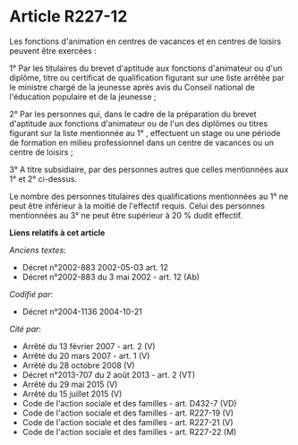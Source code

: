 # Article R227-12

Les fonctions d'animation en centres de vacances et en centres de loisirs peuvent être exercées :

1° Par les titulaires du brevet d'aptitude aux fonctions d'animateur ou d'un diplôme, titre ou certificat de qualification
figurant sur une liste arrêtée par le ministre chargé de la jeunesse après avis du Conseil national de l'éducation populaire
et de la jeunesse ;

2° Par les personnes qui, dans le cadre de la préparation du brevet d'aptitude aux fonctions d'animateur ou de l'un des
diplômes ou titres figurant sur la liste mentionnée au 1° , effectuent un stage ou une période de formation en milieu
professionnel dans un centre de vacances ou un centre de loisirs ;

3° A titre subsidiaire, par des personnes autres que celles mentionnées aux 1° et 2° ci-dessus.

Le nombre des personnes titulaires des qualifications mentionnées au 1° ne peut être inférieur à la moitié de l'effectif
requis. Celui des personnes mentionnées au 3° ne peut être supérieur à 20 % dudit effectif.

**Liens relatifs à cet article**

_Anciens textes_:

  - Décret n°2002-883 2002-05-03 art. 12
  - Décret n°2002-883 du 3 mai 2002 - art. 12 (Ab)

_Codifié par_:

  - Décret n°2004-1136 2004-10-21

_Cité par_:

  - Arrêté du 13 février 2007 - art. 2 (V)
  - Arrêté du 20 mars 2007 - art. 1 (V)
  - Arrêté du 28 octobre 2008 (V)
  - Décret n°2013-707 du 2 août 2013 - art. 2 (VT)
  - Arrêté du 29 mai 2015 (V)
  - Arrêté du 15 juillet 2015 (V)
  - Code de l'action sociale et des familles - art. D432-7 (VD)
  - Code de l'action sociale et des familles - art. R227-19 (V)
  - Code de l'action sociale et des familles - art. R227-21 (V)
  - Code de l'action sociale et des familles - art. R227-22 (M)
